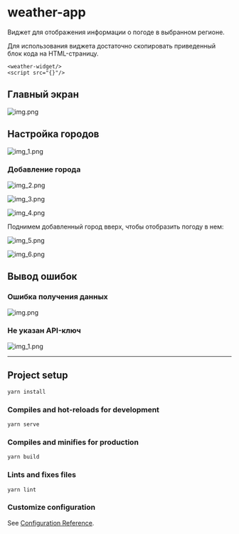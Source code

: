 # weather-app

Виджет для отображения информации о погоде в выбранном регионе.

Для использования виджета достаточно скопировать приведенный блок кода на HTML-страницу.
```
<weather-widget/>
<script src="{}"/>
```

## Главный экран

![img.png](./readme-images/img.png)

## Настройка городов

![img_1.png](./readme-images/img_1.png)

### Добавление города

![img_2.png](./readme-images/img_2.png)

![img_3.png](./readme-images/img_3.png)

![img_4.png](./readme-images/img_4.png)

Поднимем добавленный город вверх, чтобы отобразить погоду в нем:

![img_5.png](./readme-images/img_5.png)

![img_6.png](./readme-images/img_6.png)

## Вывод ошибок

### Ошибка получения данных

![img.png](./readme-images/retrieve-fail.png)

### Не указан API-ключ

![img_1.png](./readme-images/api-key-not-set.png)

---

## Project setup
```
yarn install
```

### Compiles and hot-reloads for development
```
yarn serve
```

### Compiles and minifies for production
```
yarn build
```

### Lints and fixes files
```
yarn lint
```

### Customize configuration
See [Configuration Reference](https://cli.vuejs.org/config/).
